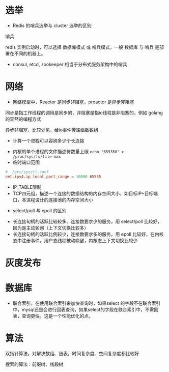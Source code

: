 # 选举

- Redis 的哨兵选举与 cluster 选举的区别

哨兵

redis 实例启动时，可以选择 数据库模式 或 哨兵模式，一般 数据库 与 哨兵 是部署在不同的机器上。


- consul, etcd, zookeeper 相当于分布式服务架构中的哨兵


# 网络

- 网络模型中，Reactor 是同步非阻塞，proactor 是异步非阻塞

同步是指工作线程的调用是同步的，非阻塞是指io线程是非阻塞的，例如 golang的天然的编程方式

异步非阻塞，比较少见，给io事件传递函数数组

- 计算一个进程可以容纳多少个长连接

+ 内核的单个进程的文件描述符数量上限 `echo "655350" > /proc/sys/fs/file-max`
+ 临时端口范围
```conf
#  /etc/sysctl.conf
net.ipv4.ip_local_port_range = 10000 65535
```

+ IP_TABLE限制
+ TCP四元组，描述一个连接的数据结构的内存空间大小，如目标IP+目标端口，本进程设计的连接池的内存空间大小


- select/poll 与 epoll 的区别

+ 长连接句柄的活跃比较较多、连接数要求少的服务，用 select/poll 比较好，因为是主动轮询（上下文切换比较多）
+ 长连接句柄的活跃比例较少，连接数要求多的服务，用 epoll 比较好，在内核态中注册事件，用户态线程被动唤醒，内核态上下文切换比较少



# 灰度发布



# 数据库

- 联合索引，在使用联合索引来加快查询时，如果select 的字段不在联合索引中，mysql还是会进行回表查询，如果select的字段在联合索引中，不需回表，查询更快。这是一个性能优化的点。



# 算法

双指针算法，对解决数组、链表，时间复杂度、空间复杂度都比较好

搜索的算法：前缀树、线段树

